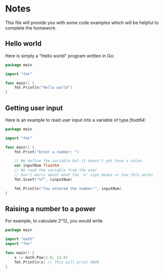 # Notes

This file will provide you with some code examples which will be helpful to complete
the homework.

## Hello world

Here is simply a "Hello world" program written in Go:

```go
package main

import "fmt"

func main() {
    fmt.Println("Hello world")
}
```

## Getting user input

Here is an example to read user input into a variable of type *float64*:

```go
package main

import "fmt"

func main() {
    fmt.Print("Enter a number: ")

    // We define the variable but it doesn't yet have a value
    var inputNum float64
    // We read the variable from the user
    // Don't worry about what the '&' sign means or how this works
	fmt.Scanf("%f", &inputNum)

    fmt.Println("You entered the number:", inputNum)
}
```

## Raising a number to a power

For example, to calculate 2^12, you would write

```go
package main

import "math"
import "fmt"

func main() {
    x := math.Pow(2.0, 12.0)
    fmt.Println(x) // This will print 4096
}
```
